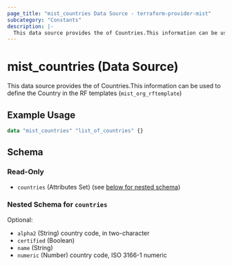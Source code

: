 ```yaml
---
page_title: "mist_countries Data Source - terraform-provider-mist"
subcategory: "Constants"
description: |-
  This data source provides the of Countries.This information can be used to define the Country in the RF templates (mist_org_rftemplate)
---
```


# mist_countries (Data Source)

This data source provides the of Countries.This information can be used to define the Country in the RF templates (`mist_org_rftemplate`)


## Example Usage

```terraform
data "mist_countries" "list_of_countries" {}
```

<!-- schema generated by tfplugindocs -->
## Schema

### Read-Only

- `countries` (Attributes Set) (see [below for nested schema](#nestedatt--countries))

<a id="nestedatt--countries"></a>
### Nested Schema for `countries`

Optional:

- `alpha2` (String) country code, in two-character
- `certified` (Boolean)
- `name` (String)
- `numeric` (Number) country code, ISO 3166-1 numeric